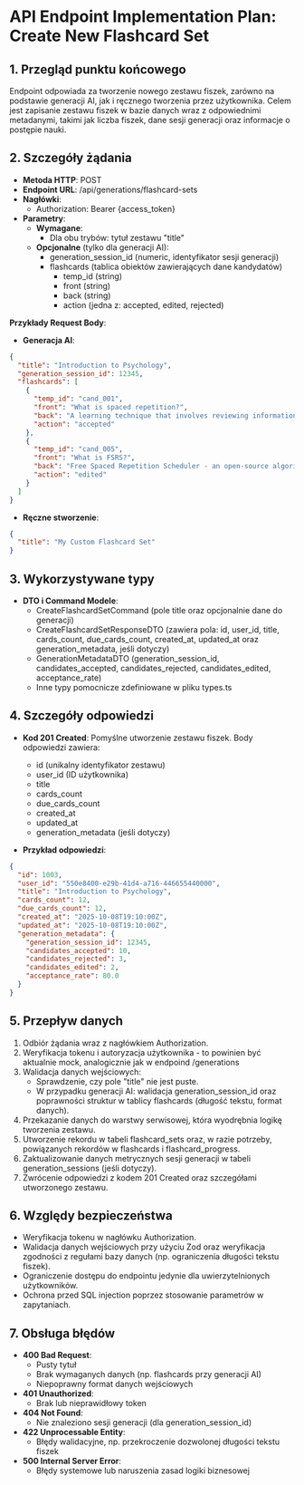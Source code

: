 # API Endpoint Implementation Plan: Create New Flashcard Set

## 1. Przegląd punktu końcowego

Endpoint odpowiada za tworzenie nowego zestawu fiszek, zarówno na podstawie generacji AI, jak i ręcznego tworzenia przez użytkownika. Celem jest zapisanie zestawu fiszek w bazie danych wraz z odpowiednimi metadanymi, takimi jak liczba fiszek, dane sesji generacji oraz informacje o postępie nauki.

## 2. Szczegóły żądania

- **Metoda HTTP**: POST
- **Endpoint URL**: /api/generations/flashcard-sets
- **Nagłówki**:
  - Authorization: Bearer {access_token}
- **Parametry**:
  - **Wymagane**:
    - Dla obu trybów: tytuł zestawu "title"
  - **Opcjonalne** (tylko dla generacji AI):
    - generation_session_id (numeric, identyfikator sesji generacji)
    - flashcards (tablica obiektów zawierających dane kandydatów)
      - temp_id (string)
      - front (string)
      - back (string)
      - action (jedna z: accepted, edited, rejected)

**Przykłady Request Body**:

- **Generacja AI**:

```json
{
  "title": "Introduction to Psychology",
  "generation_session_id": 12345,
  "flashcards": [
    {
      "temp_id": "cand_001",
      "front": "What is spaced repetition?",
      "back": "A learning technique that involves reviewing information at increasing intervals.",
      "action": "accepted"
    },
    {
      "temp_id": "cand_005",
      "front": "What is FSRS?",
      "back": "Free Spaced Repetition Scheduler - an open-source algorithm for optimizing learning schedules. Modified by user.",
      "action": "edited"
    }
  ]
}
```

- **Ręczne stworzenie**:

```json
{
  "title": "My Custom Flashcard Set"
}
```

## 3. Wykorzystywane typy

- **DTO i Command Modele**:
  - CreateFlashcardSetCommand (pole title oraz opcjonalnie dane do generacji)
  - CreateFlashcardSetResponseDTO (zawiera pola: id, user_id, title, cards_count, due_cards_count, created_at, updated_at oraz generation_metadata, jeśli dotyczy)
  - GenerationMetadataDTO (generation_session_id, candidates_accepted, candidates_rejected, candidates_edited, acceptance_rate)
  - Inne typy pomocnicze zdefiniowane w pliku types.ts

## 4. Szczegóły odpowiedzi

- **Kod 201 Created**: Pomyślne utworzenie zestawu fiszek. Body odpowiedzi zawiera:
  - id (unikalny identyfikator zestawu)
  - user_id (ID użytkownika)
  - title
  - cards_count
  - due_cards_count
  - created_at
  - updated_at
  - generation_metadata (jeśli dotyczy)

- **Przykład odpowiedzi**:

```json
{
  "id": 1003,
  "user_id": "550e8400-e29b-41d4-a716-446655440000",
  "title": "Introduction to Psychology",
  "cards_count": 12,
  "due_cards_count": 12,
  "created_at": "2025-10-08T19:10:00Z",
  "updated_at": "2025-10-08T19:10:00Z",
  "generation_metadata": {
    "generation_session_id": 12345,
    "candidates_accepted": 10,
    "candidates_rejected": 3,
    "candidates_edited": 2,
    "acceptance_rate": 80.0
  }
}
```

## 5. Przepływ danych

1. Odbiór żądania wraz z nagłówkiem Authorization.
2. Weryfikacja tokenu i autoryzacja użytkownika - to powinien być aktualnie mock, analogicznie jak w endpoind /generations
3. Walidacja danych wejściowych:
   - Sprawdzenie, czy pole "title" nie jest puste.
   - W przypadku generacji AI: walidacja generation_session_id oraz poprawności struktur w tablicy flashcards (długość tekstu, format danych).
4. Przekazanie danych do warstwy serwisowej, która wyodrębnia logikę tworzenia zestawu.
5. Utworzenie rekordu w tabeli flashcard_sets oraz, w razie potrzeby, powiązanych rekordów w flashcards i flashcard_progress.
6. Zaktualizowanie danych metrycznych sesji generacji w tabeli generation_sessions (jeśli dotyczy).
7. Zwrócenie odpowiedzi z kodem 201 Created oraz szczegółami utworzonego zestawu.

## 6. Względy bezpieczeństwa

- Weryfikacja tokenu w nagłówku Authorization.
- Walidacja danych wejściowych przy użyciu Zod oraz weryfikacja zgodności z regułami bazy danych (np. ograniczenia długości tekstu fiszek).
- Ograniczenie dostępu do endpointu jedynie dla uwierzytelnionych użytkowników.
- Ochrona przed SQL injection poprzez stosowanie parametrów w zapytaniach.

## 7. Obsługa błędów

- **400 Bad Request**:
  - Pusty tytuł
  - Brak wymaganych danych (np. flashcards przy generacji AI)
  - Niepoprawny format danych wejściowych
- **401 Unauthorized**:
  - Brak lub nieprawidłowy token
- **404 Not Found**:
  - Nie znaleziono sesji generacji (dla generation_session_id)
- **422 Unprocessable Entity**:
  - Błędy walidacyjne, np. przekroczenie dozwolonej długości tekstu fiszek
- **500 Internal Server Error**:
  - Błędy systemowe lub naruszenia zasad logiki biznesowej
